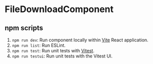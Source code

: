 # FileDownloadComponent

## npm scripts

1. `npm run dev`: Run component locally within [Vite](https://vitejs.dev/) React application.
2. `npm run list`: Run ESLint.
3. `npm run test`: Run unit tests with [Vitest](https://vitest.dev/).
4. `npm run testui`: Run unit tests with the Vitest UI.
